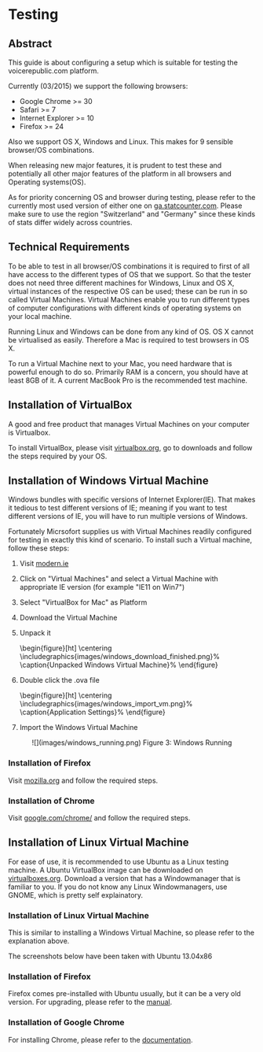 # Testing

## Abstract

This guide is about configuring a setup which is suitable for testing the
voicerepublic.com platform.

Currently (03/2015) we support the following browsers:

 * Google Chrome >= 30
 * Safari >= 7
 * Internet Explorer >= 10
 * Firefox >= 24

Also we support OS X, Windows and Linux. This makes for 9 sensible browser/OS
combinations.

When releasing new major features, it is prudent to test these and potentially
all other major features of the platform in all browsers and Operating
systems(OS).

As for priority concerning OS and browser during testing, please refer to the
currently most used version of either one on
[ga.statcounter.com](http://gs.statcounter.com). Please make sure to use the
region "Switzerland" and "Germany" since these kinds of stats differ widely
across countries.

## Technical Requirements

To be able to test in all browser/OS combinations it is required to first of
all have access to the different types of OS that we support. So that the
tester does not need three different machines for Windows, Linux and OS X,
virtual instances of the respective OS can be used; these can be run in so
called Virtual Machines. Virtual Machines enable you to run different types of
computer configurations with different kinds of operating systems on your local
machine.

Running Linux and Windows can be done from any kind of OS. OS X cannot be
virtualised as easily. Therefore a Mac is required to test browsers in OS X.

To run a Virtual Machine next to your Mac, you need hardware that is powerful
enough to do so. Primarily RAM is a concern, you should have at least 8GB of
it. A current MacBook Pro is the recommended test machine.

## Installation of VirtualBox

A good and free product that manages Virtual Machines on your computer is
Virtualbox.

To install VirtualBox, please visit [virtualbox.org](https://www.virtualbox.org/), go to downloads and follow the steps required by your OS.

## Installation of Windows Virtual Machine

Windows bundles with specific versions of Internet Explorer(IE). That makes it
tedious to test different versions of IE; meaning if you want to test different
versions of IE, you will have to run multiple versions of Windows.

Fortunately Micrsofort supplies us with Virtual Machines readily configured for
testing in exactly this kind of scenario. To install such a Virtual machine,
follow these steps:

 1. Visit [modern.ie](https://www.modern.ie/en-us)
 1. Click on "Virtual Machines" and select a Virtual Machine with appropriate
    IE version (for example "IE11 on Win7")
 1. Select "VirtualBox for Mac" as Platform
 1. Download the Virtual Machine
 1. Unpack it

    \begin{figure}[ht]
    \centering
    \includegraphics{images/windows_download_finished.png}%
    \caption{Unpacked Windows Virtual Machine}%
    \end{figure}

 1. Double click the .ova file

    \begin{figure}[ht]
    \centering
    \includegraphics{images/windows_import_vm.png}%
    \caption{Application Settings}%
    \end{figure}

 1. Import the Windows Virtual Machine
 <center>
    ![](images/windows_running.png)
    Figure 3: Windows Running
</center>

### Installation of Firefox

Visit [mozilla.org](https://www.mozilla.org/en-US/firefox/new/) and follow the
required steps.

### Installation of Chrome

Visit
[google.com/chrome/](https://www.google.com/chrome/browser/desktop/index.html)
and follow the required steps.

## Installation of Linux Virtual Machine

For ease of use, it is recommended to use Ubuntu as a Linux testing machine.
A Ubuntu VirtualBox image can be downloaded on
[virtualboxes.org](http://virtualboxes.org/images/ubuntu/). Download a version
that has a Windowmanager that is familiar to you. If you do not know any Linux
Windowmanagers, use GNOME, which is pretty self explainatory.


### Installation of Linux Virtual Machine

This is similar to installing a Windows Virtual Machine, so please refer to the
explanation above.

The screenshots below have been taken with Ubuntu 13.04x86



### Installation of Firefox

Firefox comes pre-installed with Ubuntu usually, but it can be a very old
version. For upgrading, please refer to the
[manual](https://help.ubuntu.com/community/FirefoxNewVersion).


### Installation of Google Chrome

For installing Chrome, please refer to the
[documentation](voicerepublic_public/VR_CI_Paket/_Fonts/Desktop).
